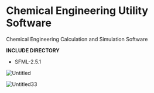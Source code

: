 # Chemical Engineering Utility Software
Chemical Engineering Calculation and Simulation Software

**INCLUDE DIRECTORY**
- SFML-2.5.1


![Untitled](https://user-images.githubusercontent.com/48857076/183417435-02753fff-24b0-4fa2-8063-07b88abd5e53.png)


![Untitled33](https://user-images.githubusercontent.com/48857076/183526775-3bf374e0-97bf-4506-8b2a-87465d7d64ee.png)
